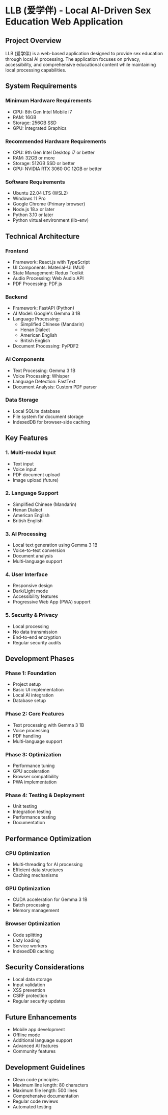 # LLB (爱学伴) - Local AI-Driven Sex Education Web Application

## Project Overview
LLB (爱学伴) is a web-based application designed to provide sex education through local AI processing. The application focuses on privacy, accessibility, and comprehensive educational content while maintaining local processing capabilities.

## System Requirements

### Minimum Hardware Requirements
- CPU: 8th Gen Intel Mobile i7
- RAM: 16GB
- Storage: 256GB SSD
- GPU: Integrated Graphics

### Recommended Hardware Requirements
- CPU: 9th Gen Intel Desktop i7 or better
- RAM: 32GB or more
- Storage: 512GB SSD or better
- GPU: NVIDIA RTX 3060 OC 12GB or better

### Software Requirements
- Ubuntu 22.04 LTS (WSL2)
- Windows 11 Pro
- Google Chrome (Primary browser)
- Node.js 18.x or later
- Python 3.10 or later
- Python virtual environment (llb-env)

## Technical Architecture

### Frontend
- Framework: React.js with TypeScript
- UI Components: Material-UI (MUI)
- State Management: Redux Toolkit
- Audio Processing: Web Audio API
- PDF Processing: PDF.js

### Backend
- Framework: FastAPI (Python)
- AI Model: Google's Gemma 3 1B
- Language Processing: 
  - Simplified Chinese (Mandarin)
  - Henan Dialect
  - American English
  - British English
- Document Processing: PyPDF2

### AI Components
- Text Processing: Gemma 3 1B
- Voice Processing: Whisper
- Language Detection: FastText
- Document Analysis: Custom PDF parser

### Data Storage
- Local SQLite database
- File system for document storage
- IndexedDB for browser-side caching

## Key Features

### 1. Multi-modal Input
- Text input
- Voice input
- PDF document upload
- Image upload (future)

### 2. Language Support
- Simplified Chinese (Mandarin)
- Henan Dialect
- American English
- British English

### 3. AI Processing
- Local text generation using Gemma 3 1B
- Voice-to-text conversion
- Document analysis
- Multi-language support

### 4. User Interface
- Responsive design
- Dark/Light mode
- Accessibility features
- Progressive Web App (PWA) support

### 5. Security & Privacy
- Local processing
- No data transmission
- End-to-end encryption
- Regular security audits

## Development Phases

### Phase 1: Foundation
- Project setup
- Basic UI implementation
- Local AI integration
- Database setup

### Phase 2: Core Features
- Text processing with Gemma 3 1B
- Voice processing
- PDF handling
- Multi-language support

### Phase 3: Optimization
- Performance tuning
- GPU acceleration
- Browser compatibility
- PWA implementation

### Phase 4: Testing & Deployment
- Unit testing
- Integration testing
- Performance testing
- Documentation

## Performance Optimization

### CPU Optimization
- Multi-threading for AI processing
- Efficient data structures
- Caching mechanisms

### GPU Optimization
- CUDA acceleration for Gemma 3 1B
- Batch processing
- Memory management

### Browser Optimization
- Code splitting
- Lazy loading
- Service workers
- IndexedDB caching

## Security Considerations
- Local data storage
- Input validation
- XSS prevention
- CSRF protection
- Regular security updates

## Future Enhancements
- Mobile app development
- Offline mode
- Additional language support
- Advanced AI features
- Community features

## Development Guidelines
- Clean code principles
- Maximum line length: 80 characters
- Maximum file length: 500 lines
- Comprehensive documentation
- Regular code reviews
- Automated testing 